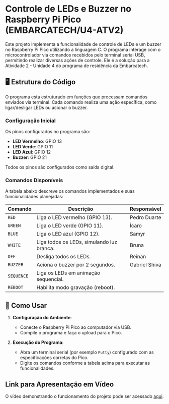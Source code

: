 # Controle de LEDs e Buzzer no Raspberry Pi Pico (EMBARCATECH/U4-ATV2)

Este projeto implementa a funcionalidade de controle de LEDs e um buzzer no Raspberry Pi Pico utilizando a linguagem C. O programa interage com o microcontrolador via comandos recebidos pelo terminal serial USB, permitindo realizar diversas ações de controle. Ele é a solução para a Atividade 2 - Unidade 4 do programa de residência da Embarcatech.

## 🖥️ Estrutura do Código

O programa está estruturado em funções que processam comandos enviados via terminal. Cada comando realiza uma ação específica, como ligar/desligar LEDs ou acionar o buzzer.

### Configuração Inicial

Os pinos configurados no programa são:
- **LED Vermelho**: GPIO 13
- **LED Verde**: GPIO 11
- **LED Azul**: GPIO 12
- **Buzzer**: GPIO 21

Todos os pinos são configurados como saída digital.

### Comandos Disponíveis

A tabela abaixo descreve os comandos implementados e suas funcionalidades planejadas:

| **Comando** | **Descrição**                                     | **Responsável** |
|-------------|---------------------------------------------------|-----------------|
| `RED`       | Liga o LED vermelho (GPIO 13).                    | Pedro Duarte    |
| `GREEN`     | Liga o LED verde (GPIO 11).                       | Ícaro           |
| `BLUE`      | Liga o LED azul (GPIO 12).                        | Samyr           |
| `WHITE`     | Liga todos os LEDs, simulando luz branca.         | Bruna           |
| `OFF`       | Desliga todos os LEDs.                            | Reinan          |
| `BUZZER`    | Aciona o buzzer por 2 segundos.                   | Gabriel Shiva   |
| `SEQUENCE`  | Liga os LEDs em animação sequencial.              |                 |
| `REBOOT`    | Habilita modo gravação (reboot).                  |                 |

## 🔧 Como Usar

1. **Configuração do Ambiente**:
   - Conecte o Raspberry Pi Pico ao computador via USB.
   - Compile o programa e faça o upload para o Pico.

2. **Execução do Programa**:
   - Abra um terminal serial (por exemplo `Putty`) configurado com as especificações corretas do Pico.
   - Digite os comandos conforme a tabela acima para executar as funcionalidades.

## Link para Apresentação em Vídeo

O vídeo demonstrando o funcionamento do projeto pode ser acessado [aqui](https://drive.google.com/file/d/1DEAElFLA5ENNIuHGiwDmEz23rfH2NVKk/view?usp=drivesdk).
